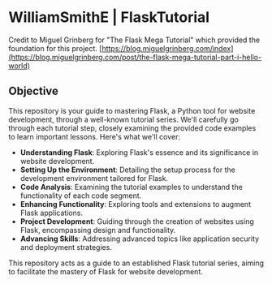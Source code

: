 # WilliamSmithE | FlaskTutorial

Credit to Miguel Grinberg for "The Flask Mega Tutorial" which provided the foundation for this project.
[https://blog.miguelgrinberg.com/index](https://blog.miguelgrinberg.com/post/the-flask-mega-tutorial-part-i-hello-world)

## Objective

This repository is your guide to mastering Flask, a Python tool for website development, through a well-known tutorial series. We'll carefully go through each tutorial step, closely examining the provided code examples to learn important lessons. Here's what we'll cover:

- **Understanding Flask**: Exploring Flask's essence and its significance in website development.
- **Setting Up the Environment**: Detailing the setup process for the development environment tailored for Flask.
- **Code Analysis**: Examining the tutorial examples to understand the functionality of each code segment.
- **Enhancing Functionality**: Exploring tools and extensions to augment Flask applications.
- **Project Development**: Guiding through the creation of websites using Flask, encompassing design and functionality.
- **Advancing Skills**: Addressing advanced topics like application security and deployment strategies.

This repository acts as a guide to an established Flask tutorial series, aiming to facilitate the mastery of Flask for website development.
